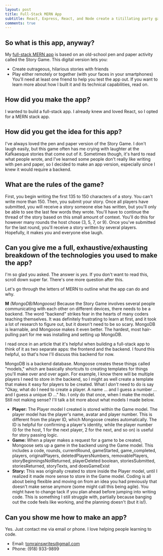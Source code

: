 ```yaml
---
layout: post
title: Full-Stack MERN App
subtitle: React, Express, React, and Node create a titillating party ganme
comments: true
---
```


## So what is this app, anyway?
My [full-stack MERN app](https://secret-wildwood-99621.herokuapp.com/) is based on an old-school pen and paper activity called the Story Game. This digital version lets you:  
* Create outrageous, hilarious stories with friends
* Play either remotely or together (with your faces in your smartphones)
You'll need at least one friend to help you test the app out. If you want to learn more about how I built it and its technical capabilities, read on.

## How did you make the app?
I wanted to build a full-stack app. I already knew and loved React, so I opted for a MERN stack app.

## How did you get the idea for this app?
I've always loved the pen and paper version of the Story Game. I don't laugh easily, but this game often has me crying with laughter at the Kafkaesque stories that come out of it. Sometimes though, it's hard to read what people wrote, and I've learned some people don't really like writing with pen and paper, so I decided to make an app version, especially since I knew it would require a backend.

## What are the rules of the game?
First, you begin writing the first 135 to 150 characters of a story. You can't write more than 150. Then, you submit your story. Once all players have submitted, you will receive a story someone else has written, but you'll only be able to see the last few words they wrote. You'll have to continue the thread of the story based on this small amount of context. You'll do this for however many rounds the host chose (3, 5, 7, or 9). Once you've submitted for the last round, you'll receive a story written by several players. Hopefully, it makes you and everyone else laugh.

## Can you give me a full, exhaustive/exhausting breakdown of the technologies you used to make the app?
I'm so glad you asked. The answer is _yes._ If you don't want to read this, scroll down super far. There's one more question after this.

Let's go through the letters of MERN to outline what the app can do and why.

**M** _(MongoDB/Mongoose)_
Because the Story Game involves several people communicating with each other on different devices, there needs to be a backend. The word "backend" strikes fear in the hearts of many coders teaching themselves. It was definitely frustrating to learn at first, and it took a lot of research to figure out, but it doesn't need to be so scary. MongoDB is learnable, and Mongoose makes it even better. The hardest, most hair-pulling part for me was installing and setting up MongoDB. 

I read once in an article that it's helpful when building a full-stack app to think of it as two separate apps: the frontend and the backend. I found this helpful, so that's how I'll discuss this backend for now.

MongoDB is a backend database. Mongoose creates these things called "models," which are basically shortcuts to creating templates for things you'll make over and over again. For example, I know there will be multiple players I need to store in the backend, so I might as well create a template that makes it easy for players to be created. What I _don't_ need to do is say "Okay, what do I need to create a player. A name ... and I guess a number ... and I guess a unique ID ..." No. I only do that once, when I make the model. Still not making sense? I'll talk a bit more about what models I made below.
* **Player:** The Player model I created is stored within the Game model. The player model has the player's name, avatar and player number. This is different from the player ID, which Mongoose creates automatically. The ID is helpful for confirming a player's identity, while the player number (0 for the host, 1 for the next player, 2 for the next, and so on) is useful for story passing logic.
* **Game:** When a player makes a request for a game to be created, Mongoose sets up a game in the backend using the Game model. This includes a code, rounds, currentRound, gameStarted, game_completed, players, originalPlayers, deletedPlayersNumbers, removablePlayers, storyBeginningsNotReturned, playerDeleted boolean, storiesSubmitted, storiesReturned, storyTexts, and doesGameExist
* **Story:** This was originally created to store inside the Player model, until I realized it made more sense to store in the Game model. Coding is all about being flexible and moving on from an idea you had previously that doesn't make sense anymore (some might call this being agile). You might have to change tack if you plan ahead before jumping into writing code. This is something I still struggle with, partially because banging out the code feels like working, and the planning doesn't (but it is!).

## Can you show me how to make an app?
Yes. Just contact me via email or phone. I love helping people learning to code.
- Email: tomrainswrites@gmail.com
- Phone: (918) 933-9899
